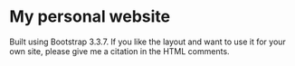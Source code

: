 # My personal website

Built using Bootstrap 3.3.7. If you like the layout and want to use it for your own site, please give me a citation in the HTML comments.
